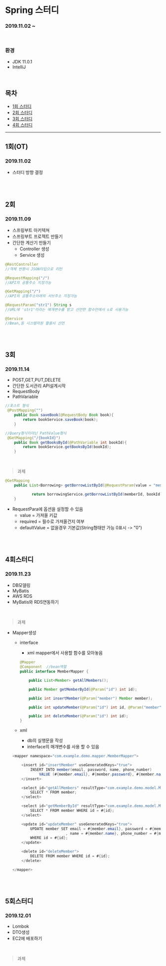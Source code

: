# Spring 스터디
### 2019.11.02 ~ 

<br>

### 환경 
* JDK 11.0.1
* IntelliJ

<br>

## 목차
* [1회 스터디](#1회)
* [2회 스터디](#2회)
* [3회 스터디](#3회)
* [4회 스터디](#4회스터디)

***

## 1회(OT)
### 2019.11.02

* 스터디 방향 결정

<br>
<br>

## 2회
### 2019.11.09

* 스프링부트 아키텍쳐
* 스프링부트 프로젝트 만들기
* 간단한 계산기 만들기
    * Controller 생성
    * Service 생성

``` java
@RestController    
//객체 반환시 JSON타입으로 리턴

@RequestMapping("/")
//API의 공통주소 지정가능

@GetMapping("/")
//API의 공통주소아래의 서브주소 지정가능

@RequestParam("str1") String s
//URL에 'str1'이라는 매개변수를 받고 선언한 함수안에서 s로 사용가능 

@Service
//Bean,등 시스템자원 활용시 선언
```


<br>
<br>

## 3회
### 2019.11.14

* POST,GET,PUT,DELETE
* 간단한 도서관리 API설계시작
* RequestBody
* PathVariable

``` java
//포스트 형식
 @PostMapping("")
    public Book saveBook(@RequestBody Book book){
        return bookService.saveBook(book);
    }

//Query형식이아닌 PathValue형식
 @GetMapping("/{bookId}")
    public Book getBooksById(@PathVariable int bookId){
        return bookService.getBooksById(bookId);
    }

```

<br>

> 과제
``` java
@GetMapping
    public List<Borrowing> getBorrowListById(@RequestParam(value = "memberId", required = false, defaultValue = "-1") int memberId, @RequestParam(value = "bookId", required = false, defaultValue = "-1") int bookId) {

            return borrowingService.getBorrowListById(memberId, bookId);
    }
```
* RequestPara에 옵션을 설정할 수 있음
    * value = 가져올 키값
    * required = 필수로 가져올건지 여부
    * defaultValue = 없을경우 기본값(String형태만 가능 0표시 -> "0")

<br>
<br>

## 4회스터디
### 2019.11.23

* DB모델링
* MyBatis
* AWS RDS
* MyBatis와 RDS연동하기

<br>

> 과제

* Mapper생성

  * interface

    * xml mapper에서 사용할 함수를 모아놓음

    ``` java
    @Mapper
    @Component  //bean역할
    public interface MemberMapper {
    
        public List<Member> getAllMembers();
    
        public Member getMemberById(@Param("id") int id);
    
        public int insertMember(@Param("member") Member member);
    
        public int updateMember(@Param("id") int id, @Param("member") Member member);
    
        public int deleteMember(@Param("id") int id);
    }
    ```

    

  * xml

    * db의 실행문을 작성
    * interface의 매개변수를 사용 할 수 있음

  ``` java
  <mapper namespace="com.example.demo.mapper.MemberMapper">
  
      <insert id="insertMember" useGeneratedKeys="true">
          INSERT INTO member(email, password, name, phone_number)
              VALUE (#{member.email}, #{member.password}, #{member.name}, #{member.phoneNumber});
      </insert>
  
      <select id="getAllMembers" resultType="com.example.demo.model.Member">
          SELECT * FROM member;
      </select>
  
      <select id="getMemberById" resultType="com.example.demo.model.Member">
          SELECT * FROM member WHERE id = #{id};
      </select>
  
      <update id="updateMember" useGeneratedKeys="true">
          UPDATE member SET email = #{member.email}, password = #{member.password}
                          , name = #{member.name}, phone_number = #{member.phoneNumber}
          WHERE id = #{id};
      </update>
  
      <delete id="deleteMember">
          DELETE FROM member WHERE id = #{id};
      </delete>
  
  </mapper>
  ```

  

<br>
<br>

## 5회스터디
### 2019.12.01

* Lombok
* DTO생성
* EC2에 배포하기

<br>

> 과제




